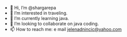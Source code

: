 - 👋 Hi, I’m @shargarepa
- 👀 I’m interested in traveling. 
- 🌱 I’m currently learning java.
- 💞️ I’m looking to collaborate on java coding.
- 📫 How to reach me: e mail jelenadnincic@yahoo.com

<!---
shargarepa/shargarepa is a ✨ special ✨ repository because its `README.md` (this file) appears on your GitHub profile.
You can click the Preview link to take a look at your changes.
--->
